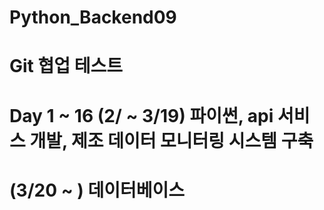 # Python_Backend09
# Git 협업 테스트
# Day 1 ~ 16 (2/ ~ 3/19) 파이썬, api 서비스 개발, 제조 데이터 모니터링 시스템 구축
# (3/20 ~ ) 데이터베이스